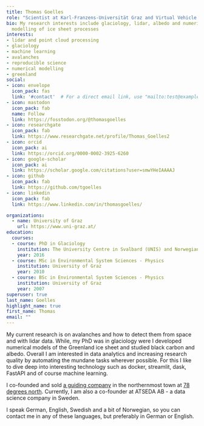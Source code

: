 ```yaml
---
title: Thomas Goelles
role: "Scientist at Karl-Franzens-Universität Graz and Virtual Vehicle Research "
bio: My research interests include glaciology, lidar, albedo and numerical
  modelling of ice sheet processes
interests:
- lidar and point cloud processing
- glaciology
- machine learning
- avalanches
- reproducible science
- numerical modelling
- greenland
social:
- icon: envelope
  icon_pack: fas
  link: '#contact'  # For a direct email link, use "mailto:test@example.org".
- icon: mastodon
  icon_pack: fab
  name: Follow
  link: https://fosstodon.org/@thomasgoelles
- icon: researchgate
  icon_pack: fab
  link: https://www.researchgate.net/profile/Thomas_Goelles2
- icon: orcid
  icon_pack: ai
  link: https://orcid.org/0000-0002-3925-6260
- icon: google-scholar
  icon_pack: ai
  link: https://scholar.google.com/citations?user=smwYHeIAAAAJ
- icon: github
  icon_pack: fab
  link: https://github.com/tgoelles
- icon: linkedin
  icon_pack: fab
  link: https://www.linkedin.com/in/thomasgoelles/

organizations:
  - name: University of Graz
    url: https://www.uni-graz.at/
education:
  courses:
  - course: PhD in Glaciology
    institution: The University Centre in Svalbard (UNIS) and Norwegian University of Life Sciences
    year: 2016
  - course: MSc in Environmental System Sciences - Physics
    institution: University of Graz
    year: 2010
  - course: BSc in Environmental System Sciences - Physics
    institution: University of Graz
    year: 2007
superuser: true
last_name: Goelles
highlight_name: true
first_name: Thomas
email: ""
---
```


My current research is on avalanches and how to detect them from space and with lidar data. While, my PhD was in glaciology were I developed numerical models of the Greenland ice sheet and studied black carbon and albedo. Overall I am interested in data analytics and increasing research quality by automating the mundane tasks wherever possible. For this I like to dive deep into interesting technology such as docker, streamlit, dask, FastAPI and of course machine learning.


I co-founded and sold [a guiding company](http://fatbikespitsbergen.com) in the northernmost town at [78 degrees north](https://en.wikipedia.org/wiki/Longyearbyen). Currently, I am also a co-founder at ATSEDA AB - a data science company in Sweden.

I speak German, English, Swedish and a bit of Norwegian, so you can contact me in any of these languages, but preferably in German or English.


